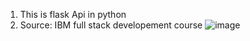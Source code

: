 1. This is flask Api in python
2. Source: IBM full stack developement course
  ![image](https://github.com/user-attachments/assets/8df0070d-1618-49a3-89b1-bc84dd0cef92)


